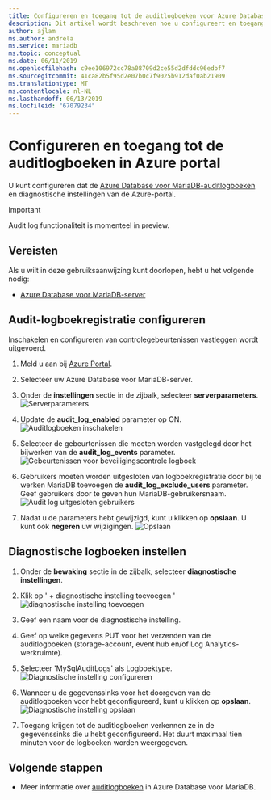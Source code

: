 ```yaml
---
title: Configureren en toegang tot de auditlogboeken voor Azure Database voor MariaDB in Azure portal
description: Dit artikel wordt beschreven hoe u configureert en toegang krijgen tot de controlelogboeken in Azure Database voor MariaDB vanuit Azure portal.
author: ajlam
ms.author: andrela
ms.service: mariadb
ms.topic: conceptual
ms.date: 06/11/2019
ms.openlocfilehash: c9ee106972cc78a08709d2ce55d2dfddc96edbf7
ms.sourcegitcommit: 41ca82b5f95d2e07b0c7f9025b912daf0ab21909
ms.translationtype: MT
ms.contentlocale: nl-NL
ms.lasthandoff: 06/13/2019
ms.locfileid: "67079234"
---
```

# <a name="configure-and-access-audit-logs-in-the-azure-portal"></a>Configureren en toegang tot de auditlogboeken in Azure portal

U kunt configureren dat de [Azure Database voor MariaDB-auditlogboeken](concepts-audit-logs.md) en diagnostische instellingen van de Azure-portal.

> [!IMPORTANT]
> Audit log functionaliteit is momenteel in preview.

## <a name="prerequisites"></a>Vereisten

Als u wilt in deze gebruiksaanwijzing kunt doorlopen, hebt u het volgende nodig:

- [Azure Database voor MariaDB-server](quickstart-create-mariadb-server-database-using-azure-portal.md)

## <a name="configure-audit-logging"></a>Audit-logboekregistratie configureren

Inschakelen en configureren van controlegebeurtenissen vastleggen wordt uitgevoerd.

1. Meld u aan bij [Azure Portal](https://portal.azure.com/).

1. Selecteer uw Azure Database voor MariaDB-server.

1. Onder de **instellingen** sectie in de zijbalk, selecteer **serverparameters**.
    ![Serverparameters](./media/howto-configure-audit-logs-portal/server-parameters.png)

1. Update de **audit_log_enabled** parameter op ON.
    ![Auditlogboeken inschakelen](./media/howto-configure-audit-logs-portal/audit-log-enabled.png)

1. Selecteer de gebeurtenissen die moeten worden vastgelegd door het bijwerken van de **audit_log_events** parameter.
    ![Gebeurtenissen voor beveiligingscontrole logboek](./media/howto-configure-audit-logs-portal/audit-log-events.png)

1. Gebruikers moeten worden uitgesloten van logboekregistratie door bij te werken MariaDB toevoegen de **audit_log_exclude_users** parameter. Geef gebruikers door te geven hun MariaDB-gebruikersnaam.
    ![Audit log uitgesloten gebruikers](./media/howto-configure-audit-logs-portal/audit-log-exclude-users.png)

1. Nadat u de parameters hebt gewijzigd, kunt u klikken op **opslaan**. U kunt ook **negeren** uw wijzigingen.
    ![Opslaan](./media/howto-configure-audit-logs-portal/save-parameters.png)

## <a name="set-up-diagnostic-logs"></a>Diagnostische logboeken instellen

1. Onder de **bewaking** sectie in de zijbalk, selecteer **diagnostische instellingen**.

1. Klik op ' + diagnostische instelling toevoegen ' ![diagnostische instelling toevoegen](./media/howto-configure-audit-logs-portal/add-diagnostic-setting.png)

1. Geef een naam voor de diagnostische instelling.

1. Geef op welke gegevens PUT voor het verzenden van de auditlogboeken (storage-account, event hub en/of Log Analytics-werkruimte).

1. Selecteer 'MySqlAuditLogs' als Logboektype.
![Diagnostische instelling configureren](./media/howto-configure-audit-logs-portal/configure-diagnostic-setting.png)

1. Wanneer u de gegevenssinks voor het doorgeven van de auditlogboeken voor hebt geconfigureerd, kunt u klikken op **opslaan**.
![Diagnostische instelling opslaan](./media/howto-configure-audit-logs-portal/save-diagnostic-setting.png)

1. Toegang krijgen tot de auditlogboeken verkennen ze in de gegevenssinks die u hebt geconfigureerd. Het duurt maximaal tien minuten voor de logboeken worden weergegeven.

## <a name="next-steps"></a>Volgende stappen

- Meer informatie over [auditlogboeken](concepts-audit-logs.md) in Azure Database voor MariaDB.